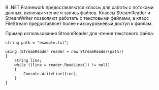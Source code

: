 В .NET Framework предоставляются классы для работы с потоками данных,
включая чтение и запись файлов. Классы StreamReader и StreamWriter позволяют работать с текстовыми файлами, 
а класс FileStream предоставляет более низкоуровневый доступ к файлам.

Пример использования StreamReader для чтения текстового файла:
```
string path = "example.txt";

using (StreamReader reader = new StreamReader(path))
{
    string line;
    while ((line = reader.ReadLine()) != null)
    {
        Console.WriteLine(line);
    }
}
```
